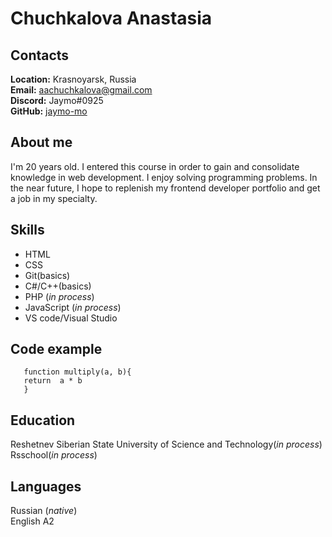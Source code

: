 # Chuchkalova Anastasia
## Contacts
**Location:** Krasnoyarsk, Russia\
**Email:** aachuchkalova@gmail.com\
**Discord:** Jaymo#0925\
**GitHub:** [jaymo-mo](https://github.com/jaymo-mo)

## Аbout me
I'm 20 years old. I entered this course in order to gain and consolidate knowledge in web development. I enjoy solving programming problems. In the near future, I hope to replenish my frontend developer portfolio and get a job in my specialty.

## Skills
+ HTML 
+ CSS 
+ Git(basics) 
+ C#/C++(basics) 
+ PHP (*in process*) 
+ JavaScript (*in process*) 
+ VS code/Visual Studio

## Code example
   ```
      function multiply(a, b){
      return  a * b
      }
   ```

## Education
Reshetnev Siberian State University of Science and Technology(*in process*)  
Rsschool(*in process*)

## Languages 
Russian (*native*)  
English A2